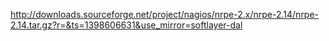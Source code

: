 http://downloads.sourceforge.net/project/nagios/nrpe-2.x/nrpe-2.14/nrpe-2.14.tar.gz?r=&ts=1398606631&use_mirror=softlayer-dal
